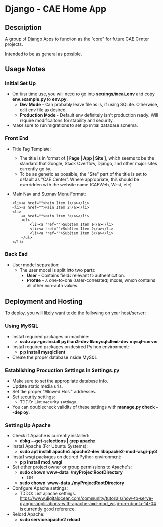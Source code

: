 # Django - CAE Home App

## Description

A group of Django Apps to function as the "core" for future CAE Center projects.

Intended to be as general as possible.

## Usage Notes

### Initial Set Up

* On first time use, you will need to go into **settings/local_env** and copy **env.example.py** to **env.py**.
    * **Dev Mode** - Can probably leave file as is, if using SQLite. Otherwise, edit env file as desired.
    * **Production Mode** - Default env definitely isn't production ready. Will require modificaitons for stability
    and security.
* Make sure to run migrations to set up initial database schema.

### Front End

* Title Tag Template:
    * The title is in format of **[ Page | App | Site ]**, which seems to be the standard that Google, Stack Overflow,
    Django, and other major sites currently go by.
    * To be as generic as possible, the "Site" part of the title is set to default as "CAE Center". Where appropriate,
    this should be overridden with the website name (CAEWeb, West, etc).

* Main Nav and Subnav Menu Format:
    ```
    <li><a href="">Main Item 1</a></li>
    <li><a href="">Main Item 2</a></li>
    <li>
        <a href="">Main Item 3</a></li>
        <ul>
            <li><a href="">SubItem Item 1</a></li>
            <li><a href="">SubItem Item 2</a></li>
            <li><a href="">SubItem Item 3</a></li>
        </ul>
    </li>
    ```

### Back End

* User model separation:
    * The user model is split into two parts:
        * **User** - Contains fields relevant to authentication.
        * **Profile** - A one-to-one (User-correlated) model, which contains all other non-auth values.


## Deployment and Hosting

To deploy, you will likely want to do the following on your host/server:

### Using MySQL

* Install required packages on machine:
    * **sudo apt-get install python3-dev libmysqlclient-dev mysql-server**
* Install required packages on desired Python environment:
    * **pip install mysqlclient**
* Create the proper database inside MySQL
    
### Establishing Production Settings in Settings.py

* Make sure to set the appropriate database info.
* Update static media urls.
* Set the proper "Allowed Host" addresses.
* Set security settings:
    * TODO: List security settings.
* You can doublecheck validity of these settings with **manage.py check --deploy**.
        
### Setting Up Apache

* Check if Apache is currently installed:
    * **dpkg --get-selections | grep apache**
* Install Apache (For Ubuntu Systems):
    * **sudo apt install apache2 apache2-dev libapache2-mod-wsgi-py3**
* Install wsgi packages on desired Python environment:
    * **pip install mod_wsgi**
* Set either project owner or group permissions to Apache's:
    * **sudo chown www-data ./myProjectRootDirectory**
        * OR
    * **sudo chown :www-data ./myProjectRootDirectory**
* Configure Apache settings:
    * TODO: List apache settings. https://www.digitalocean.com/community/tutorials/how-to-serve-django-applications-with-apache-and-mod_wsgi-on-ubuntu-14-04 is currently good reference.
* Reload Apache:
    * **sudo service apache2 reload**
